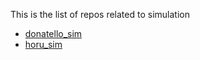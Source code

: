 This is the list of repos related to simulation

- [donatello_sim](https://github.com/RoboRescueUMA/donatello_sim)
- [horu_sim](https://github.com/RoboRescueUMA/horu_sim)
